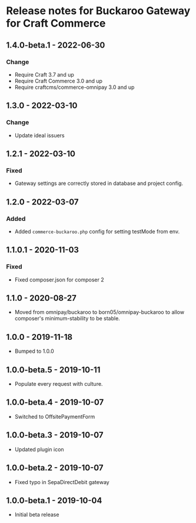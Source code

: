 # Release notes for Buckaroo Gateway for Craft Commerce

## 1.4.0-beta.1 - 2022-06-30
### Change
- Require Craft 3.7 and up
- Require Craft Commerce 3.0 and up
- Require craftcms/commerce-omnipay 3.0 and up

## 1.3.0 - 2022-03-10
### Change
- Update ideal issuers

## 1.2.1 - 2022-03-10
### Fixed
- Gateway settings are correctly stored in database and project config.

## 1.2.0 - 2022-03-07
### Added
- Added `commerce-buckaroo.php` config for setting testMode from env.

## 1.1.0.1 - 2020-11-03
### Fixed
- Fixed composer.json for composer 2

## 1.1.0 - 2020-08-27

- Moved from omnipay/buckaroo to born05/omnipay-buckaroo to allow composer's minimum-stability to be stable.

## 1.0.0 - 2019-11-18

- Bumped to 1.0.0

## 1.0.0-beta.5 - 2019-10-11

- Populate every request with culture.

## 1.0.0-beta.4 - 2019-10-07

- Switched to OffsitePaymentForm

## 1.0.0-beta.3 - 2019-10-07

- Updated plugin icon

## 1.0.0-beta.2 - 2019-10-07

- Fixed typo in SepaDirectDebit gateway

## 1.0.0-beta.1 - 2019-10-04

- Initial beta release

